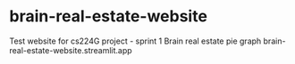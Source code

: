 # brain-real-estate-website

Test website for cs224G project - sprint 1
Brain real estate pie graph
brain-real-estate-website.streamlit.app
